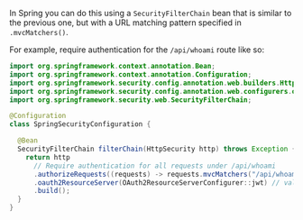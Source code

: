 In Spring you can do this using a `SecurityFilterChain` bean that is similar to the previous one, but with a URL matching pattern specified in ` .mvcMatchers()`.

For example, require authentication for the `/api/whoami` route like so:

```java
import org.springframework.context.annotation.Bean;
import org.springframework.context.annotation.Configuration;
import org.springframework.security.config.annotation.web.builders.HttpSecurity;
import org.springframework.security.config.annotation.web.configurers.oauth2.server.resource.OAuth2ResourceServerConfigurer;
import org.springframework.security.web.SecurityFilterChain;

@Configuration
class SpringSecurityConfiguration {

  @Bean
  SecurityFilterChain filterChain(HttpSecurity http) throws Exception {
    return http
      // Require authentication for all requests under /api/whoami
      .authorizeRequests((requests) -> requests.mvcMatchers("/api/whoami").authenticated())
      .oauth2ResourceServer(OAuth2ResourceServerConfigurer::jwt) // validates access tokens as JWTs
      .build();
  }
}
```

